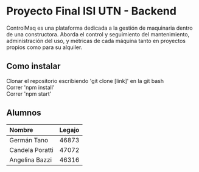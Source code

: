 # Proyecto Final ISI UTN  - Backend

ControlMaq es una plataforma dedicada a la gestión de maquinaria dentro de una constructora. Aborda el control y seguimiento del mantenimiento, administración del uso, y métricas de cada máquina tanto en proyectos propios como para su alquiler.

## Como instalar

Clonar el repositorio escribiendo 'git clone [link]' en la git bash  
Correr 'npm install'  
Correr 'npm start'

## Alumnos

Nombre | Legajo
:--- | ---: |
Germán Tano | 46873
Candela Poratti | 47072
Angelina Bazzi | 46316